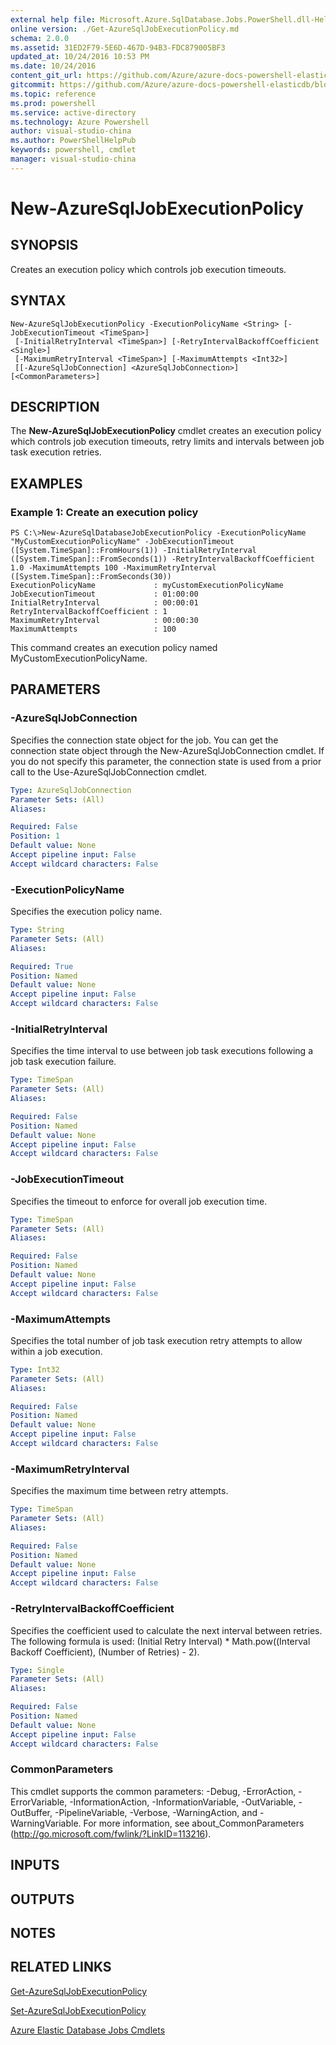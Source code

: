 ```yaml
---
external help file: Microsoft.Azure.SqlDatabase.Jobs.PowerShell.dll-Help.xml
online version: ./Get-AzureSqlJobExecutionPolicy.md
schema: 2.0.0
ms.assetid: 31ED2F79-5E6D-467D-94B3-FDC879005BF3
updated_at: 10/24/2016 10:53 PM
ms.date: 10/24/2016
content_git_url: https://github.com/Azure/azure-docs-powershell-elasticdb/blob/master/ElasticDB/ElasticDatabaseJobs/v0.8.33/New-AzureSqlJobExecutionPolicy.md
gitcommit: https://github.com/Azure/azure-docs-powershell-elasticdb/blob/21fb425e1aa4eed4def521cf4515fe66d60846c7/ElasticDB/ElasticDatabaseJobs/v0.8.33/New-AzureSqlJobExecutionPolicy.md
ms.topic: reference
ms.prod: powershell
ms.service: active-directory
ms.technology: Azure Powershell
author: visual-studio-china
ms.author: PowerShellHelpPub
keywords: powershell, cmdlet
manager: visual-studio-china
---
```


# New-AzureSqlJobExecutionPolicy

## SYNOPSIS
Creates an execution policy which controls job execution timeouts.

## SYNTAX

```
New-AzureSqlJobExecutionPolicy -ExecutionPolicyName <String> [-JobExecutionTimeout <TimeSpan>]
 [-InitialRetryInterval <TimeSpan>] [-RetryIntervalBackoffCoefficient <Single>]
 [-MaximumRetryInterval <TimeSpan>] [-MaximumAttempts <Int32>]
 [[-AzureSqlJobConnection] <AzureSqlJobConnection>] [<CommonParameters>]
```

## DESCRIPTION
The **New-AzureSqlJobExecutionPolicy** cmdlet creates an execution policy which controls job execution timeouts, retry limits and intervals between job task execution retries.

## EXAMPLES

### Example 1: Create an execution policy
```
PS C:\>New-AzureSqlDatabaseJobExecutionPolicy -ExecutionPolicyName "MyCustomExecutionPolicyName" -JobExecutionTimeout ([System.TimeSpan]::FromHours(1)) -InitialRetryInterval ([System.TimeSpan]::FromSeconds(1)) -RetryIntervalBackoffCoefficient 1.0 -MaximumAttempts 100 -MaximumRetryInterval ([System.TimeSpan]::FromSeconds(30))
ExecutionPolicyName             : myCustomExecutionPolicyName
JobExecutionTimeout             : 01:00:00
InitialRetryInterval            : 00:00:01
RetryIntervalBackoffCoefficient : 1
MaximumRetryInterval            : 00:00:30
MaximumAttempts                 : 100
```

This command creates an execution policy named MyCustomExecutionPolicyName.

## PARAMETERS

### -AzureSqlJobConnection
Specifies the connection state object for the job.
You can get the connection state object through the New-AzureSqlJobConnection cmdlet.
If you do not specify this parameter, the connection state is used from a prior call to the Use-AzureSqlJobConnection cmdlet.

```yaml
Type: AzureSqlJobConnection
Parameter Sets: (All)
Aliases: 

Required: False
Position: 1
Default value: None
Accept pipeline input: False
Accept wildcard characters: False
```

### -ExecutionPolicyName
Specifies the execution policy name.

```yaml
Type: String
Parameter Sets: (All)
Aliases: 

Required: True
Position: Named
Default value: None
Accept pipeline input: False
Accept wildcard characters: False
```

### -InitialRetryInterval
Specifies the time interval to use between job task executions following a job task execution failure.

```yaml
Type: TimeSpan
Parameter Sets: (All)
Aliases: 

Required: False
Position: Named
Default value: None
Accept pipeline input: False
Accept wildcard characters: False
```

### -JobExecutionTimeout
Specifies the timeout to enforce for overall job execution time.

```yaml
Type: TimeSpan
Parameter Sets: (All)
Aliases: 

Required: False
Position: Named
Default value: None
Accept pipeline input: False
Accept wildcard characters: False
```

### -MaximumAttempts
Specifies the total number of job task execution retry attempts to allow within a job execution.

```yaml
Type: Int32
Parameter Sets: (All)
Aliases: 

Required: False
Position: Named
Default value: None
Accept pipeline input: False
Accept wildcard characters: False
```

### -MaximumRetryInterval
Specifies the maximum time between retry attempts.

```yaml
Type: TimeSpan
Parameter Sets: (All)
Aliases: 

Required: False
Position: Named
Default value: None
Accept pipeline input: False
Accept wildcard characters: False
```

### -RetryIntervalBackoffCoefficient
Specifies the coefficient used to calculate the next interval between retries. 
The following formula is used: (Initial Retry Interval) * Math.pow((Interval Backoff Coefficient), (Number of Retries) - 2).

```yaml
Type: Single
Parameter Sets: (All)
Aliases: 

Required: False
Position: Named
Default value: None
Accept pipeline input: False
Accept wildcard characters: False
```

### CommonParameters
This cmdlet supports the common parameters: -Debug, -ErrorAction, -ErrorVariable, -InformationAction, -InformationVariable, -OutVariable, -OutBuffer, -PipelineVariable, -Verbose, -WarningAction, and -WarningVariable. For more information, see about_CommonParameters (http://go.microsoft.com/fwlink/?LinkID=113216).

## INPUTS

## OUTPUTS

## NOTES

## RELATED LINKS

[Get-AzureSqlJobExecutionPolicy](xref:ElasticDatabaseJobs/v0.8.33/Get-AzureSqlJobExecutionPolicy.md)

[Set-AzureSqlJobExecutionPolicy](xref:ElasticDatabaseJobs/v0.8.33/Set-AzureSqlJobExecutionPolicy.md)

[Azure Elastic Database Jobs Cmdlets](xref:ElasticDatabaseJobs/v0.8.33/ElasticDatabaseJobs.md)


